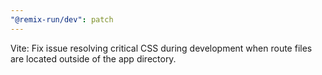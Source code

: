 ```yaml
---
"@remix-run/dev": patch
---
```


Vite: Fix issue resolving critical CSS during development when route files are located outside of the app directory.
